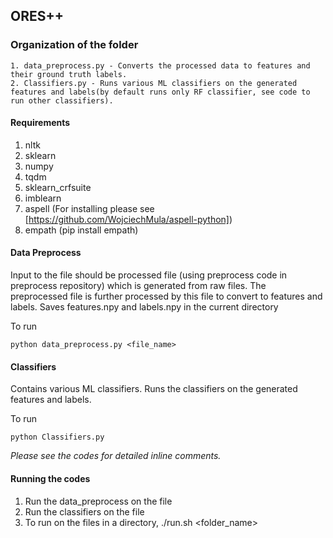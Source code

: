 ## ORES++

### Organization of the folder
```
1. data_preprocess.py - Converts the processed data to features and their ground truth labels. 
2. Classifiers.py - Runs various ML classifiers on the generated features and labels(by default runs only RF classifier, see code to run other classifiers). 
```
#### Requirements
1. nltk
2. sklearn
3. numpy
4. tqdm
5. sklearn_crfsuite
6. imblearn
7. aspell (For installing please see [https://github.com/WojciechMula/aspell-python])
8. empath (pip install empath)

#### Data Preprocess

Input to the file should be processed file (using preprocess code in preprocess repository) which is generated from raw files. 
The preprocessed file is further processed by this file to convert to features and labels. 
Saves features.npy and labels.npy in the current directory

To run 

```
python data_preprocess.py <file_name>
```
#### Classifiers

Contains various ML classifiers. 
Runs the classifiers on the generated features and labels. 

To run 

```
python Classifiers.py
```
<i>Please see the codes for detailed inline comments.</i>

#### Running the codes

1. Run the data_preprocess on the file
2. Run the classifiers on the file
3. To run on the files in a directory, ./run.sh <folder_name>